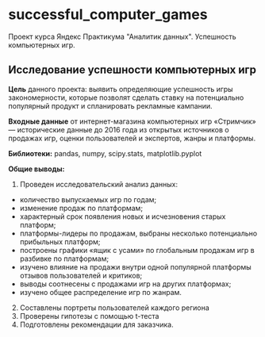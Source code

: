 # successful_computer_games
Проект курса Яндекс Практикума "Аналитик данных". Успешность компьютерных игр.
## Исследование успешности компьютерных игр

**Цель** данного проекта: выявить определяющие успешность игры закономерности, которые позволят сделать ставку на потенциально популярный продукт и спланировать рекламные кампании.

**Входные данные** от интернет-магазина компьютерных игр «Стримчик» — исторические данные до 2016 года из открытых источников о продажах игр, оценки пользователей и экспертов, жанры и платформы.

**Библиотеки:** pandas, numpy, scipy.stats, matplotlib.pyplot

**Общие выводы:**  
1. Проведен исследовательский анализ данных:
- количество выпускаемых игр по годам;
- изменение продаж по платформам;
- характерный срок появления новых и исчезновения старых платформ;
- платформы-лидеры по продажам, выбраны несколько потенциально прибыльных платформ;
- построены графики «ящик с усами» по глобальным продажам игр в разбивке по платформам;
-	изучено влияние на продажи внутри одной популярной платформы отзывов пользователей и критиков;
-	выводы соотнесены с продажами игр на других платформах;
-	изучено общее распределение игр по жанрам.

2. Составлены портреты пользователей каждого региона
3. Проверены гипотезы с помощью t-теста
4. Подготовлены рекомендации для заказчика.
